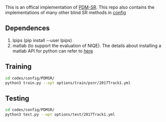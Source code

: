 This is an offical implementation of [PDM-SR](codes/config/PDMSR/). This repo also contains the implementations of many other blind SR methods in [config](codes/config/)

## Dependences
1. lpips (pip install --user lpips)
2. matlab (to support the evaluation of NIQE). The details about installing a matlab API for python can refer to [here](https://ww2.mathworks.cn/help/matlab/matlab_external/install-the-matlab-engine-for-python.html)

## Training
```bash
cd codes/config/PDMSR/
python3 train.py --opt options/train/psnr/2017Track1.yml
```

## Testing
```bash
cd codes/config/PDMSR/
python3 test.py --opt options/test/2017Track1.yml
```